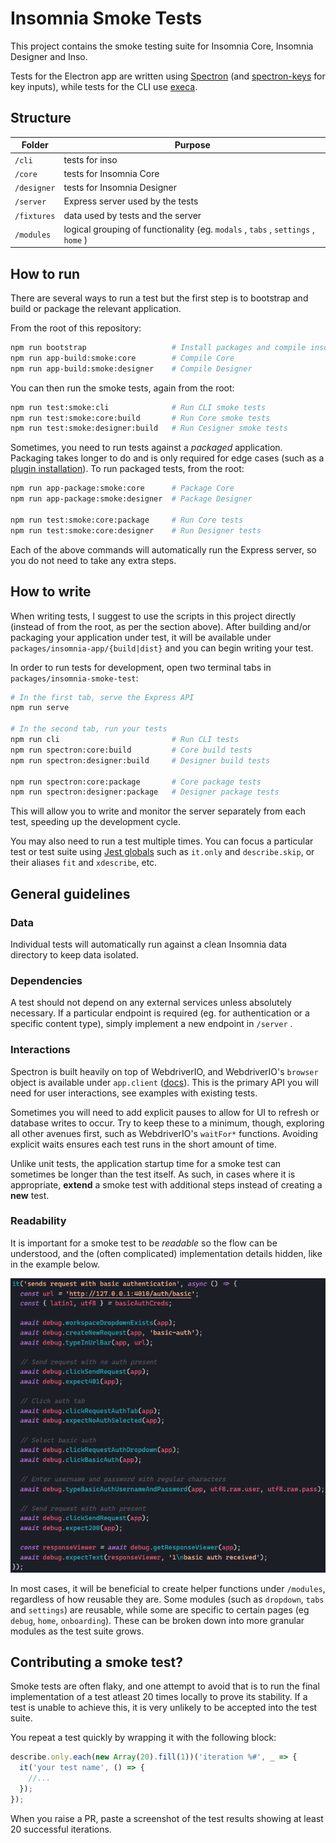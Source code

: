 # Insomnia Smoke Tests

This project contains the smoke testing suite for Insomnia Core, Insomnia Designer and Inso.

Tests for the Electron app are written using [Spectron](https://github.com/electron-userland/spectron#application-api) (and [spectron-keys](https://github.com/jsantell/spectron-keys) for key inputs), while tests for the CLI use [execa](https://github.com/sindresorhus/execa).

## Structure

|Folder|Purpose|
|-|-|
| `/cli` |tests for inso|
| `/core` |tests for Insomnia Core|
| `/designer` |tests for Insomnia Designer|
| `/server` |Express server used by the tests|
| `/fixtures` |data used by tests and the server|
| `/modules` |logical grouping of functionality (eg. `modals` , `tabs` , `settings` , `home` )|

## How to run

There are several ways to run a test but the first step is to bootstrap and build or package the relevant application.

From the root of this repository:

``` sh
npm run bootstrap                   # Install packages and compile inso
npm run app-build:smoke:core        # Compile Core
npm run app-build:smoke:designer    # Compile Designer
```

You can then run the smoke tests, again from the root:

``` sh
npm run test:smoke:cli              # Run CLI smoke tests
npm run test:smoke:core:build       # Run Core smoke tests
npm run test:smoke:designer:build   # Run Cesigner smoke tests
```

Sometimes, you need to run tests against a _packaged_ application. Packaging takes longer to do and is only required for edge cases (such as a [plugin installation](https://github.com/Kong/insomnia/blob/develop/packages/insomnia-smoke-test/designer/app.test.js#L36)). To run packaged tests, from the root:

``` sh
npm run app-package:smoke:core      # Package Core
npm run app-package:smoke:designer  # Package Designer

npm run test:smoke:core:package     # Run Core tests 
npm run test:smoke:core:designer    # Run Designer tests
```

Each of the above commands will automatically run the Express server, so you do not need to take any extra steps.

## How to write

When writing tests, I suggest to use the scripts in this project directly (instead of from the root, as per the section above). After building and/or packaging your application under test, it will be available under `packages/insomnia-app/{build|dist}` and you can begin writing your test.

In order to run tests for development, open two terminal tabs in `packages/insomnia-smoke-test`:
```sh
# In the first tab, serve the Express API
npm run serve

# In the second tab, run your tests
npm run cli                         # Run CLI tests
npm run spectron:core:build         # Core build tests
npm run spectron:designer:build     # Designer build tests

npm run spectron:core:package       # Core package tests
npm run spectron:designer:package   # Designer package tests
```

This will allow you to write and monitor the server separately from each test, speeding up the development cycle.

You may also need to run a test multiple times. You can focus a particular test or test suite using [Jest globals](https://jestjs.io/docs/en/api#testonlyname-fn-timeout) such as `it.only` and `describe.skip`, or their aliases `fit` and `xdescribe`, etc.

## General guidelines

### Data
Individual tests will automatically run against a clean Insomnia data directory to keep data isolated.

### Dependencies
A test should not depend on any external services unless absolutely necessary. If a particular endpoint is required (eg. for authentication or a specific content type), simply implement a new endpoint in `/server` .

### Interactions
Spectron is built heavily on top of WebdriverIO, and WebdriverIO's `browser` object is available under `app.client` ([docs](https://github.com/electron-userland/spectron#client)). This is the primary API you will need for user interactions, see examples with existing tests.

Sometimes you will need to add explicit pauses to allow for UI to refresh or database writes to occur. Try to keep these to a minimum, though, exploring all other avenues first, such as WebdriverIO's `waitFor*` functions. Avoiding explicit waits ensures each test runs in the short amount of time.

Unlike unit tests, the application startup time for a smoke test can sometimes be longer than the test itself. As such, in cases where it is appropriate, **extend** a smoke test with additional steps instead of creating a **new** test.

### Readability 
It is important for a smoke test to be _readable_ so the flow can be understood, and the (often complicated) implementation details hidden, like in the example below.

![example-test.png](./assets/example-test.png)

In most cases, it will be beneficial to create helper functions under `/modules`, regardless of how reusable they are. Some modules (such as `dropdown`, `tabs` and `settings`) are reusable, while some are specific to certain pages (eg `debug`, `home`, `onboarding`). These can be broken down into more granular modules as the test suite grows.


## Contributing a smoke test?

Smoke tests are often flaky, and one attempt to avoid that is to run the final implementation of a test atleast 20 times locally to prove its stability. If a test is unable to achieve this, it is very unlikely to be accepted into the test suite.

You repeat a test quickly by wrapping it with the following block:
```js
describe.only.each(new Array(20).fill(1))('iteration %#', _ => {
  it('your test name', () => {
    //...
  });
});
```
When you raise a PR, paste a screenshot of the test results showing at least 20 successful iterations.